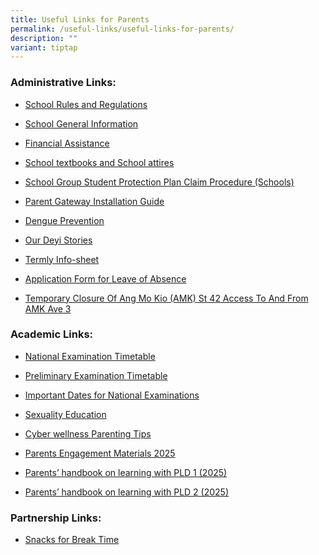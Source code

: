 ```yaml
---
title: Useful Links for Parents
permalink: /useful-links/useful-links-for-parents/
description: ""
variant: tiptap
---
```

<h3>Administrative Links:</h3>
<ul data-tight="true" class="tight">
<li>
<p><a href="https://staging.d3sil9pzbw3lij.amplifyapp.com/about-us/our-school/school-rules-and-regulation/" rel="noopener noreferrer nofollow" target="_blank">School Rules and Regulations</a>
</p>
</li>
<li>
<p><a href="https://staging.d3sil9pzbw3lij.amplifyapp.com/others/school-general-information/" rel="noopener noreferrer nofollow" target="_blank">School General Information</a>
</p>
</li>
<li>
<p><a href="https://staging.d3sil9pzbw3lij.amplifyapp.com/others/financial-assistance-scheme" rel="noopener noreferrer nofollow" target="_blank">Financial Assistance</a>
</p>
</li>
<li>
<p><a href="https://staging.d3sil9pzbw3lij.amplifyapp.com/others/school-textbooks-and-school-attires" rel="noopener noreferrer nofollow" target="_blank">School textbooks and School attires</a>
</p>
</li>
<li>
<p><a href="https://staging.d3sil9pzbw3lij.amplifyapp.com/others/school-group-student-protection-plan-claim-procedure-schools" rel="noopener noreferrer nofollow" target="_blank">School Group Student Protection Plan Claim Procedure (Schools)</a>
</p>
</li>
<li>
<p><a href="/files/Parents%20Gateway_installation%20guide.pdf" rel="noopener noreferrer nofollow" target="_blank">Parent Gateway Installation Guide</a>
</p>
</li>
<li>
<p><a href="/files/Working%20Together%20to%20Prevent%20Dengue.pdf" rel="noopener noreferrer nofollow" target="_blank">Dengue Prevention</a>
</p>
</li>
<li>
<p><a href="/files/Our%20Deyi%20Stories.pdf" rel="noopener noreferrer nofollow" target="_blank">Our Deyi Stories</a>
</p>
</li>
<li>
<p><a href="https://staging.d3sil9pzbw3lij.amplifyapp.com/others/termly-infosheet" rel="noopener noreferrer nofollow" target="_blank">Termly Info-sheet</a>
</p>
</li>
<li>
<p><a href="https://form.gov.sg/60f7c115f516090011db8018" rel="noopener noreferrer nofollow" target="_blank">Application Form for Leave of Absence</a>
</p>
</li>
<li>
<p><a href="/files/Useful Links/UL Parents/2025_Work_notice_AMK_St_42_Closure.pdf" rel="noopener nofollow" target="_blank">Temporary Closure Of Ang Mo Kio (AMK) St 42 Access To And From AMK Ave 3</a>
</p>
</li>
</ul>
<h3>Academic Links:</h3>
<ul>
<li>
<p><a href="https://www.seab.gov.sg/" rel="noopener noreferrer nofollow" target="_blank">National Examination Timetable</a>
</p>
</li>
<li>
<p><a href="/files/Useful Links/UL Parents/Prelim_Exam_Timetable_2025.pdf" rel="noopener nofollow" target="_blank">Preliminary Examination Timetable</a>
</p>
</li>
<li>
<p><a href="https://www.moe.gov.sg/national-exams-dates" rel="noopener noreferrer nofollow" target="_blank">Important Dates for National Examinations</a>
</p>
</li>
<li>
<p><a href="https://staging.d3sil9pzbw3lij.amplifyapp.com/others/school-general-information/moe-sexuality-education-in-schools/" rel="noopener noreferrer nofollow" target="_blank">Sexuality Education</a>
</p>
</li>
<li>
<p><a href="/files/PARENTing%20Tips_Template.pdf" rel="noopener noreferrer nofollow" target="_blank">Cyber wellness Parenting Tips</a>
</p>
</li>
<li>
<p><a href="https://drive.google.com/drive/folders/1hDE5KZ-JBiHeMEgj01R_IPC7NAK6llag?usp=sharing" rel="noopener noreferrer nofollow" target="_blank">Parents Engagement Materials 2025</a>
</p>
</li>
<li>
<p><a href="/files/Useful%20Links/UL%20Parents/IP2___Parent_Handbook__I__2025.pdf" rel="noopener noreferrer nofollow" target="_blank">Parents’ handbook on learning with PLD 1 (2025)</a>
</p>
</li>
<li>
<p><a href="/files/Useful%20Links/UL%20Parents/IP3___Parent_Handbook__II__2025.pdf" rel="noopener noreferrer nofollow" target="_blank">Parents’ handbook on learning with PLD 2 (2025)</a>
</p>
<p></p>
</li>
</ul>
<h3>Partnership Links:</h3>
<ul data-tight="true" class="tight">
<li>
<p><a href="https://staging.d3sil9pzbw3lij.amplifyapp.com/others/snacks-for-break-time" rel="noopener noreferrer nofollow" target="_blank">Snacks for Break Time</a>
</p>
</li>
</ul>
<p></p>